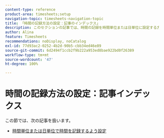 ```yaml
---
content-type: reference
product-area: timesheets;setup
navigation-topic: timesheets-navigation-topic
title: 「時間の記録方法の設定：記事のインデックス」
description: このセクションの記事では、時間の記録を時間単位または日単位に設定する方法を説明します。
author: Alina
feature: Timesheets
recommendations: noDisplay, noCatalog
exl-id: 77d93ac2-0252-4b2d-90b5-cbb34ed46e89
source-git-commit: 6d2494f1ccb2f9b222a953ed8bae922bd0f26389
workflow-type: tm+mt
source-wordcount: '47'
ht-degree: 100%

---
```


# 時間の記録方法の設定：記事インデックス

この節では、次の記事を扱います。

* [時間単位または日単位で時間を記録するよう設定](../../timesheets/config-timesheet-prefs/config-time-logged-hrs-days.md)
